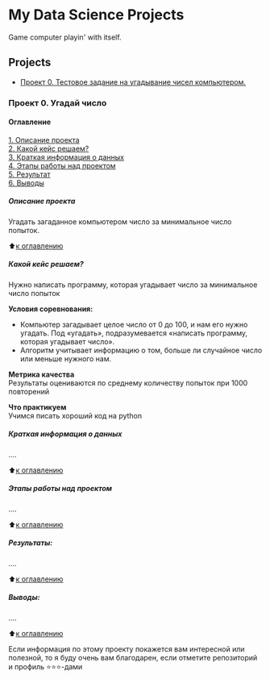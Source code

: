 # My Data Science Projects
Game computer playin' with itself.
## Projects
* [Проект 0. Тестовое задание на угадывание чисел компьютером.](https://github.com/Solomorning/trial_project/blob/main/README.md#Угадай-число)
### Проект 0. Угадай число

#### Оглавление  
[1. Описание проекта](.README.md#Описание-проекта)  
[2. Какой кейс решаем?](.README.md#Какой-кейс-решаем)  
[3. Краткая информация о данных](.README.md#Краткая-информация-о-данных)  
[4. Этапы работы над проектом](.README.md#Этапы-работы-над-проектом)  
[5. Результат](.README.md#Результат)    
[6. Выводы](.README.md#Выводы) 

##### Описание проекта    
Угадать загаданное компьютером число за минимальное число попыток.

:arrow_up:[к оглавлению](_)


##### Какой кейс решаем?    
Нужно написать программу, которая угадывает число за минимальное число попыток

**Условия соревнования:**  
- Компьютер загадывает целое число от 0 до 100, и нам его нужно угадать. Под «угадать», подразумевается «написать программу, которая угадывает число».
- Алгоритм учитывает информацию о том, больше ли случайное число или меньше нужного нам.

**Метрика качества**     
Результаты оцениваются по среднему количеству попыток при 1000 повторений

**Что практикуем**     
Учимся писать хороший код на python


##### Краткая информация о данных
....
  
:arrow_up:[к оглавлению](.README.md#Оглавление)


##### Этапы работы над проектом  
....

:arrow_up:[к оглавлению](.README.md#Оглавление)


##### Результаты:  
....

:arrow_up:[к оглавлению](.README.md#Оглавление)


##### Выводы:  
....

:arrow_up:[к оглавлению](.README.md#Оглавление)


Если информация по этому проекту покажется вам интересной или полезной, то я буду очень вам благодарен, если отметите репозиторий и профиль ⭐️⭐️⭐️-дами
